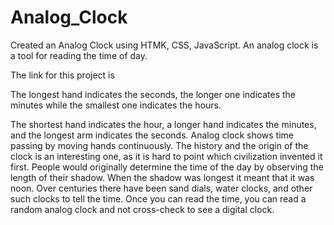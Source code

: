 # Analog_Clock
Created an Analog Clock using HTMK, CSS, JavaScript. An analog clock is a tool for reading the time of day.

The link for this project is 

The longest hand indicates the seconds, the longer one indicates the minutes while the smallest one indicates the hours.

The shortest hand indicates the hour, a longer hand indicates the minutes, and the longest arm indicates the seconds.
Analog clock shows time passing by moving hands continuously. The history and the origin of the clock is an interesting one, 
as it is hard to point which civilization invented it first. People would originally determine the time of the day by observing 
the length of their shadow. When the shadow was longest it meant that it was noon. Over centuries there have been sand dials,
water clocks, and other such clocks to tell the time. Once you can read the time, you can read a random analog clock and not
cross-check to see a digital clock. 
